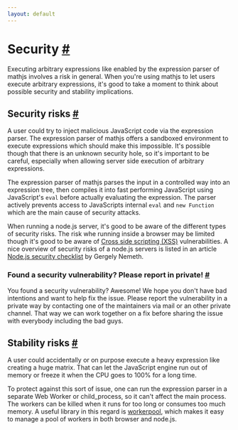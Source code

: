 ```yaml
---
layout: default
---
```


<h1 id="security">Security <a href="#security" title="Permalink">#</a></h1>

Executing arbitrary expressions like enabled by the expression parser of
mathjs involves a risk in general. When you're using mathjs to let users
execute arbitrary expressions, it's good to take a moment to think about
possible security and stability implications.

<h2 id="security-risks">Security risks <a href="#security-risks" title="Permalink">#</a></h2>

A user could try to inject malicious JavaScript code via the expression
parser. The expression parser of mathjs offers a sandboxed environment
to execute expressions which should make this impossible. It's possible
though that there is an unknown security hole, so it's important to be
careful, especially when allowing server side execution of arbitrary
expressions.

The expression parser of mathjs parses the input in a controlled
way into an expression tree, then compiles it into fast performing
JavaScript using JavaScript's `eval` before actually evaluating the
expression. The parser actively prevents access to JavaScripts internal
`eval` and `new Function` which are the main cause of security attacks.

When running a node.js server, it's good to be aware of the different
types of security risks. The risk whe running inside a browser may be
limited though it's good to be aware of [Cross side scripting (XSS)](https://www.wikiwand.com/en/Cross-site_scripting) vulnerabilities. A nice overview of
security risks of a node.js servers is listed in an article [Node.js security checklist](https://blog.risingstack.com/node-js-security-checklist/) by Gergely Nemeth.

<h3 id="found-a-security-vulnerability-please-report-in-private">Found a security vulnerability? Please report in private! <a href="#found-a-security-vulnerability-please-report-in-private" title="Permalink">#</a></h3>

You found a security vulnerability? Awesome! We hope you don't have bad
intentions and want to help fix the issue. Please report the
vulnerability in a private way by contacting one of the maintainers
via mail or an other private channel. That way we can work together
on a fix before sharing the issue with everybody including the bad guys.

<h2 id="stability-risks">Stability risks <a href="#stability-risks" title="Permalink">#</a></h2>

A user could accidentally or on purpose execute a
heavy expression like creating a huge matrix. That can let the
JavaScript engine run out of memory or freeze it when the CPU goes
to 100% for a long time.

To protect against this sort of issue, one can run the expression parser
in a separate Web Worker or child_process, so it can't affect the
main process. The workers can be killed when it runs for too
long or consumes too much memory. A useful library in this regard
is [workerpool](https://github.com/josdejong/workerpool), which makes
it easy to manage a pool of workers in both browser and node.js.
